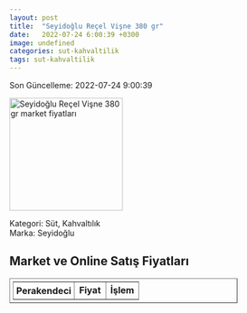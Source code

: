 ```yaml
---
layout: post
title:  "Seyidoğlu Reçel Vişne 380 gr"
date:   2022-07-24 6:00:39 +0300
image: undefined
categories: sut-kahvaltilik
tags: sut-kahvaltilik
---
```


Son Güncelleme: 2022-07-24 9:00:39

<img src="undefined" width="200" alt="Seyidoğlu Reçel Vişne 380 gr market fiyatları" />

Kategori: Süt, Kahvaltılık
<br />
Marka: Seyidoğlu

<h2>Market ve Online Satış Fiyatları</h2>

<table border="1" style="padding: 5px;width:80%;">
  <tr>
    <td style="padding: 5px;"><strong>Perakendeci</strong></td>
    <td><strong>Fiyat</strong></td>
    <td><strong>İşlem</strong></td>
  </tr>
  
</table>
